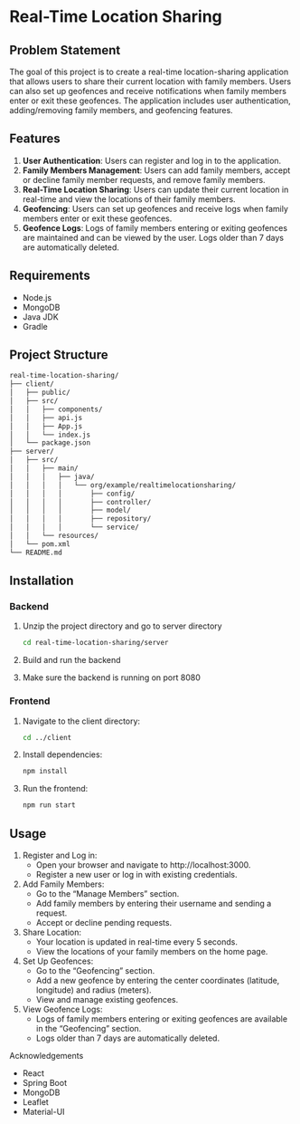 # Real-Time Location Sharing

## Problem Statement

The goal of this project is to create a real-time location-sharing application that allows users to share their current location with family members. Users can also set up geofences and receive notifications when family members enter or exit these geofences. The application includes user authentication, adding/removing family members, and geofencing features.

## Features

1. **User Authentication**: Users can register and log in to the application.
2. **Family Members Management**: Users can add family members, accept or decline family member requests, and remove family members.
3. **Real-Time Location Sharing**: Users can update their current location in real-time and view the locations of their family members.
4. **Geofencing**: Users can set up geofences and receive logs when family members enter or exit these geofences.
5. **Geofence Logs**: Logs of family members entering or exiting geofences are maintained and can be viewed by the user. Logs older than 7 days are automatically deleted.

## Requirements

-   Node.js
-   MongoDB
-   Java JDK
-   Gradle

## Project Structure

```bash
real-time-location-sharing/
├── client/
│   ├── public/
│   ├── src/
│   │   ├── components/
│   │   ├── api.js
│   │   ├── App.js
│   │   └── index.js
│   └── package.json
├── server/
│   ├── src/
│   │   ├── main/
│   │   │   ├── java/
│   │   │   │   └── org/example/realtimelocationsharing/
│   │   │   │       ├── config/
│   │   │   │       ├── controller/
│   │   │   │       ├── model/
│   │   │   │       ├── repository/
│   │   │   │       └── service/
│   │   └── resources/
│   └── pom.xml
└── README.md
```

## Installation

### Backend

1. Unzip the project directory and go to server directory

    ```bash
    cd real-time-location-sharing/server
    ```

2. Build and run the backend

3. Make sure the backend is running on port 8080

### Frontend

1. Navigate to the client directory:

    ```bash
    cd ../client
    ```

2. Install dependencies:

    ```bash
    npm install
    ```

3. Run the frontend:

    ```bash
    npm run start
    ```

## Usage

1. Register and Log in:
   - Open your browser and navigate to http://localhost:3000.
   - Register a new user or log in with existing credentials.
2. Add Family Members:
   - Go to the “Manage Members” section.
   - Add family members by entering their username and sending a request.
   - Accept or decline pending requests.
3. Share Location:
   - Your location is updated in real-time every 5 seconds.
   - View the locations of your family members on the home page.
4. Set Up Geofences:
   - Go to the “Geofencing” section.
   - Add a new geofence by entering the center coordinates (latitude, longitude) and radius (meters).
   - View and manage existing geofences.
5. View Geofence Logs:
   - Logs of family members entering or exiting geofences are available in the “Geofencing” section.
   - Logs older than 7 days are automatically deleted.

Acknowledgements

- React
- Spring Boot
- MongoDB
- Leaflet
- Material-UI
